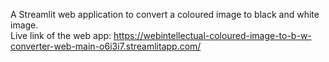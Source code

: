 A Streamlit web application to convert a coloured image to black and white image. <br/>
Live link of the web app: https://webintellectual-coloured-image-to-b-w-converter-web-main-o6i3i7.streamlitapp.com/